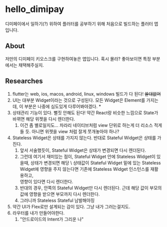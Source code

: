 # hello_dimipay
디미페이에서 일하기(?) 위하여 플러터를 공부하기 위해 처음으로 빌드하는 플러터 앱 입니다.

## About
저만의 디미페이 키오스크를 구현하여놓은 앱입니다. 혹시 몰라? 좋아보이면 특정 부분에서는 채택해주실지.

## Researches
1. flutter는 web, ios, macos, android, linux, windows 빌드가 다 된다! ~~쓸대없어~~
2. UI는 대부분 Widget이라는 것으로 구성된다. 모든 Widget은 Element를 가지는데, 이 부분은 나중에 심도있게 다루어봐야겠다. *
3. 상태관리 기능이 있다. 뻘짓 안해도 된다! 약간 React랑 비슷한 느낌으로 State가 바뀌면 해당 위젯을 다시 렌더한다.
   1. 이건 좀 별로일지도... 차라리 네이티브처럼 view 단위로 하는게 더 리소스 적게 들 듯. 아니면 위젯을 view 처럼 잘게 쪼개놓아야 하나?
4. Stateless Widget은 상태를 가지지 않는다. 반대로 Stateful Widget은 상태를 가진다. 
   1. 앞서 서술했듯이, Stateful Widget은 상태가 변경되면 다시 렌더된다.
   2. 그런데 여기서 재미있는 점이, Stateful Widget 안에 Stateless Widget이 있을때, 상태가 변경되면 해당 \ 
    상태값이 Stateful Widget 밑에 있는 Stateless Widget에 영향을 주지 않는다면 기존에 Stateless Widget 인스턴스를 재활용하고, \
    영향이 있다면 다시 렌더한다.
   3. 반대의 경우, 안쪽의 Stateful Widget만 다시 렌더된다. 근데 해당 값이 부모의 값에 영향을 받으면 부모까지 다시 렌더한다.
   4. 그러니까 Stateless Stateful 남발해야징
4. 약간 UI가 Flex로만 설계되는 감이 있다. 그냥 내가 그러는걸지도.
5. 라우터를 내가 만들어야한다.
   1. "안드로이드의 Intent가 그리운 나"
